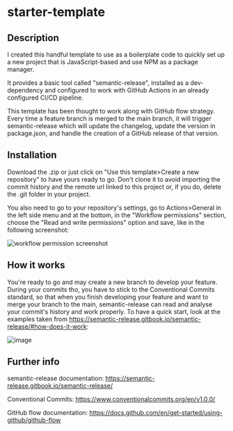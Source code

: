 # starter-template

## Description

I created this handful template to use as a boilerplate code to quickly set up a new project that is JavaScript-based and use NPM as a package manager.

It provides a basic tool called "semantic-release", installed as a dev-dependency and configured to work with GitHub Actions in an already configured CI/CD pipeline.

This template has been thought to work along with GitHub flow strategy. Every time a feature branch is merged to the main branch, it will trigger semantic-release which will update the changelog, update the version in package.json, and handle the creation of a GitHub release of that version.

## Installation

Download the .zip or just click on "Use this template>Create a new repository" to have yours ready to go. Don't clone it to avoid importing the commit history and the remote url linked to this project or, if you do, delete the .git folder in your project.

You also need to go to your repository's settings, go to Actions>General in the left side menu and at the bottom, in the "Workflow permissions" section, choose the "Read and write permissions" option and save, like in the following screenshot:

![workflow permission screenshot](https://github.com/k41205/starter-template/assets/93975067/2a28ccbb-03f5-407d-9898-0d5cc1c15bd1)

## How it works

You're ready to go and may create a new branch to develop your feature. During your commits tho, you have to stick to the Conventional Commits standard, so that when you finish developing your feature and want to merge your branch to the main, semantic-release can read and analyse your commit's history and work properly. To have a quick start, look at the examples taken from https://semantic-release.gitbook.io/semantic-release/#how-does-it-work:

![image](https://github.com/k41205/starter-template/assets/93975067/11cb6561-557a-4974-ba92-50918188089a)

## Further info

semantic-release documentation: https://semantic-release.gitbook.io/semantic-release/

Conventional Commits: https://www.conventionalcommits.org/en/v1.0.0/

GitHub flow documentation: https://docs.github.com/en/get-started/using-github/github-flow

